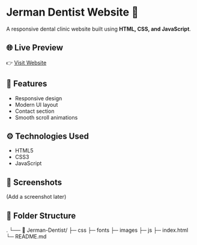 # Jerman Dentist Website 🦷

A responsive dental clinic website built using **HTML, CSS, and JavaScript**.

## 🌐 Live Preview
👉 [Visit Website](https://chintu594.github.io/Jerman-Dentist/)

## 🧩 Features
- Responsive design
- Modern UI layout
- Contact section
- Smooth scroll animations

## ⚙️ Technologies Used
- HTML5
- CSS3
- JavaScript

## 📸 Screenshots
(Add a screenshot later)

## 📁 Folder Structure
.
└── 📁 Jerman-Dentist/
    ├─ css
    ├─ fonts
    ├─ images
    ├─ js
    ├─ index.html
    └─ README.md
